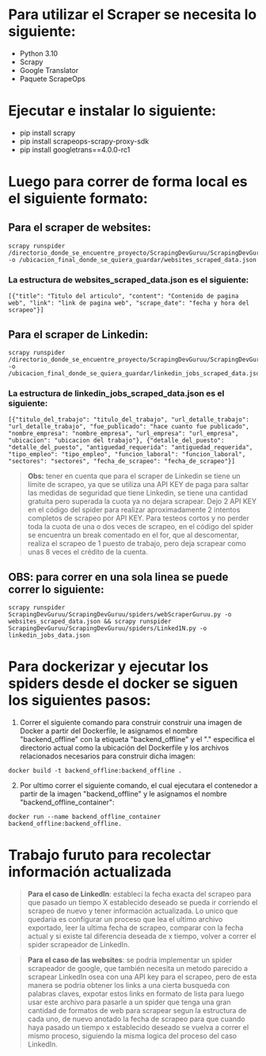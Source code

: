 # Para utilizar el Scraper se necesita lo siguiente: 
- Python 3.10
- Scrapy
- Google Translator
- Paquete ScrapeOps

# Ejecutar e instalar lo siguiente:
- pip install scrapy
- pip install scrapeops-scrapy-proxy-sdk
- pip install googletrans==4.0.0-rc1

# Luego para correr de **forma local** es el siguiente formato:
## Para el scraper de websites:

```
scrapy runspider /directorio_donde_se_encuentre_proyecto/ScrapingDevGuruu/ScrapingDevGuruu/spiders/webScraperGuruu.py -o /ubicacion_final_donde_se_quiera_guardar/websites_scraped_data.json
 ```

### La estructura de websites_scraped_data.json es el siguiente:
```
[{"title": "Titulo del articulo", "content": "Contenido de pagina web", "link": "link de pagina web", "scrape_date": "fecha y hora del scrapeo"}]
```

## Para el scraper de Linkedin:
```
scrapy runspider /directorio_donde_se_encuentre_proyecto/ScrapingDevGuruu/ScrapingDevGuruu/spiders/Linked1N.py -o /ubicacion_final_donde_se_quiera_guardar/linkedin_jobs_scraped_data.json
```
### La estructura de linkedin_jobs_scraped_data.json es el siguiente:
```
[{"titulo_del_trabajo": "titulo_del_trabajo", "url_detalle_trabajo": "url_detalle_trabajo", "fue_publicado": "hace cuanto fue publicado", "nombre_empresa": "nombre_empresa", "url_empresa": "url_empresa", "ubicacion": "ubicacion del trabajo"}, {"detalle_del_puesto": "detalle_del_puesto", "antiguedad_requerida": "antiguedad_requerida", "tipo_empleo": "tipo_empleo", "funcion_laboral": "funcion_laboral", "sectores": "sectores", "fecha_de_scrapeo": "fecha_de_scrapeo"}]
```
>**Obs:** tener en cuenta que para el scraper de Linkedin se tiene un límite de scrapeo, ya que se utiliza una API KEY de paga para saltar las medidas de seguridad que tiene Linkedin, se tiene una cantidad gratuita pero superada la cuota ya no dejara scrapear. Dejo 2 API KEY en el código del spider para realizar aproximadamente 2 intentos completos de scrapeo por API KEY. Para testeos cortos y no perder toda la cuota de una o dos veces de scrapeo, en el código del spider se encuentra un break comentado en el for, que al descomentar, realiza el scrapeo de 1 puesto de trabajo, pero deja scrapear como unas 8 veces el crédito de la cuenta.

## OBS: para correr en una sola linea se puede correr lo siguiente:
```
scrapy runspider ScrapingDevGuruu/ScrapingDevGuruu/spiders/webScraperGuruu.py -o websites_scraped_data.json && scrapy runspider ScrapingDevGuruu/ScrapingDevGuruu/spiders/Linked1N.py -o linkedin_jobs_data.json
 ```

# Para dockerizar y ejecutar los spiders desde el docker se siguen los siguientes pasos:

 1. Correr el siguiente comando para construir construir una imagen de Docker a partir del Dockerfile, le asignamos el nombre "backend_offline" con la etiqueta "backend_offline" y el "." especifica el directorio actual como la ubicación del Dockerfile y los archivos relacionados necesarios para construir dicha imagen:
``` 
docker build -t backend_offline:backend_offline .
```
 2. Por ultimo correr el siguiente comando, el cual ejecutara el contenedor a partir de la imagen "backend_offline" y le asignamos el nombre "backend_offline_container":
 ```
 docker run --name backend_offline_container backend_offline:backend_offline.
 ```

# Trabajo furuto para recolectar información actualizada

>**Para el caso de LinkedIn**: establecí la fecha exacta del scrapeo para que pasado un tiempo X establecido deseado se pueda ir corriendo el scrapeo de nuevo y tener información actualizada. Lo unico que quedaria es configurar un proceso que lea el ultimo archivo exportado, leer la ultima fecha de scrapeo, comparar con la fecha actual y si existe tal diferencia deseada de x tiempo, volver a correr el spider scrapeador de LinkedIn.

>**Para el caso de las websites**: se podría implementar un spider scrapeador de google, que también necesita un metodo parecido a scrapear LinkedIn osea con una API key para el scrapeo, pero de esta manera se podria obtener los links a una cierta busqueda con palabras claves, expotar estos links en formato de lista para luego usar este archivo para pasarle a un spider que tenga una gran cantidad de formatos de web para scrapear segun la estructura de cada uno, de nuevo anotado la fecha de scrapeo para que cuando haya pasado un tiempo x establecido deseado se vuelva a correr el mismo proceso, siguiendo la misma logica del proceso del caso LinkedIn.